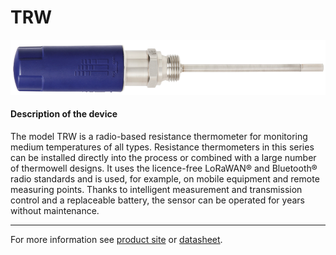 # TRW

![TRW](/assets/TRW.png)

#### Description of the device

The model TRW is a radio-based resistance thermometer for monitoring medium temperatures of all types. Resistance thermometers in this series can be installed directly into the process or combined with a large number of thermowell designs. It uses the licence-free LoRaWAN® and Bluetooth® radio standards and is used, for example, on mobile equipment and remote measuring points. Thanks to intelligent measurement and transmission control and a replaceable 
battery, the sensor can be operated for years without maintenance.

---

For more information see [product site](https://www.wika.com/en-en/TRW.WIKA?highlightedText=TRW) or [datasheet](https://www.wika.com/media/Data-sheets/Temperature/Resistance-thermometers/ds_te6304_en_co.pdf).